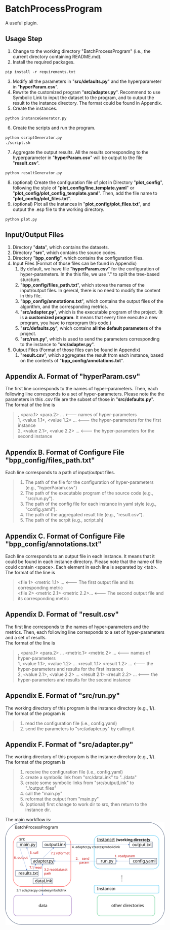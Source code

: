 # BatchProcessProgram
A useful plugin.

## Usage Step
1. Change to the working directory "BatchProcessProgram" (i.e., the current directory containing README.md). <br>
2. Install the required packages. <br>
```
pip install -r requirements.txt
```
3. Modify all the parameters in "**src/defaults.py**" and the hyperparameter in "**hyperParam.csv**". <br>
4. Rewrite the customized program "**src/adapter.py**". Recommend to use Symbolic Link to input the dataset to the program, and to output the result to the instance directory. The format could be found in Appendix.
5. Create the instances. <br>
```
python instanceGenerator.py
```
6. Create the scripts and run the program. <br>
```
python scriptGenerator.py
./script.sh
```
7. Aggregate the output results. All the results corresponding to the hyperparameter in "**hyperParam.csv**" will be output to the file "**result.csv**". <br>
```
python resultGenerator.py
```
8. (optional) Create the configuration file of plot in Directory "**plot_config**", following the style of "**plot_config/line_template.yaml**" or "**plot_config/plot_config_template.yaml**". Then, add the file name to "**plot_config/plot_files.txt**".
9. (optional) Plot all the instances in "**plot_config/plot_files.txt**", and output the .esp file to the working directory.
```
python plot.py
```

## Input/Output Files
1. Directory "**data**", which contains the datasets. <br>
2. Directory "**src**", which contains the source codes. <br>
3. Directory "**bpp_config**", which contains the configuration files. <br>
4. Input Files (Format of those files can be found in Appendix) <br>
   1. By default, we have file "**hyperParam.csv**" for the configuration of hyper-parameters. In the this file, we use "." to spilt the tree-based sturcture. <br>
   2. "**bpp_config/files_path.txt**", which stores the names of the input/output files. In gereral, there is no need to modify the content in this file. <br>
   3. "**bpp_config/annotations.txt**", which contains the output files of the algorithm, and the corresponding metrics. <br>
   4. "**src/adapter.py**", which is the executable program of the project. (It is **a customized program**. It means that every time execute a new program, you have to reprogram this code.) <br>
   5. "**src/defaults.py**", which contains **all the default parameters** of the project. <br>
   6. "**src/run.py**", which is used to send the parameters corresponding to the instance to "**src/adapter.py**". <br>
5. Output Files (Format of those files can be found in Appendix) <br>
   1. "**result.csv**", which aggregates the result from each instance, based on the contents of "**bpp_config/annotations.txt**". <br>

  
## Appendix A. Format of "hyperParam.csv"
The first line corresponds to the names of hyper-parameters. Then, each following line corresponds to a set of hyper-parameters. Please note the the parameters in this .csv file are the subset of those in "**src/defaults.py**". <br>
The format of the line is <br>
>  , <para.1> <para.2> ... <--- names of hyper-parameters <br>
> 1, <value 1.1>, <value 1.2> ... <--- the hyper-parameters for the first instance <br>
> 2, <value 2.1>, <value 2.2> ... <--- the hyper-parameters for the second instance <br>


## Appendix B. Format of Configure File "bpp_config/files_path.txt"
Each line corresponds to a path of input/output files. <br>
> 1. The path of the file for the configuration of hyper-parameters (e.g., "hyperParam.csv")
> 2. The path of the executable program of the source code (e.g., "src/run.py").
> 3. The path of the config file for each instance in yaml style (e.g., "config.yaml").
> 4. The path of the aggregated result file (e.g., "result.csv").
> 5. The path of the scrpit (e.g., script.sh)


## Appendix C. Format of Configure File "bpp_config/annotations.txt"
Each line corresponds to an output file in each instance. It means that it could be found in each instance directory. Please note that the name of file could contain \<space\>. Each element in each line is separated by \<tab\>. <br>
The format of the line is <br>
> <file 1> <metric 1.1> ... <--- The first output file and its corresponding metric <br>
> <file 2> <metric 2.1> <metric 2.2>... <--- The second output file and its corresponding metric <br>


## Appendix D. Format of "result.csv"
The first line corresponds to the names of hyper-parameters and the metrics. Then, each following line corresponds to a set of hyper-parameters and a set of results. <br>
The format of the line is <br>
>  , <para.1> <para.2> ... <metric.1> <metric.2> ... <--- names of hyper-parameters <br>
> 1, <value 1.1>, <value 1.2> ... <result 1.1> <result 1.2> ... <--- the hyper-parameters and results for the first instance <br>
> 2, <value 2.1>, <value 2.2> ... <result 2.1> <result 2.2> ... <--- the hyper-parameters and results for the second instance <br>


## Appendix E. Format of "src/run.py"
The working directory of this program is the instance directory (e.g., 1/). <br>
The format of the program is <br>
> 1. read the configuration file (i.e., config.yaml) <br>
> 2. send the parameters to "src/adapter.py" by calling it <br>


## Appendix F. Format of "src/adapter.py"
The working directory of this program is the instance directory (e.g., 1/). <br>
The format of the program is <br>
> 1. receive the configuration file (i.e., config.yaml) <br>
> 2. create a symbolic link from "src/dataLink" to "../data" <br>
> 3. create some symbolic links from "src/outputLink" to "./output_files" <br>
> 4. call the "main.py" <br>
> 5. reformat the output from "main.py" <br>
> 6. (optional) first change to work dir to src, then return to the instance dir. <br>

The main workflow is: <br>
![](./workflow.svg)


